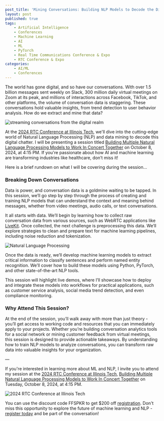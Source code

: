 ```yaml
---
post_title: 'Mining Conversations: Building NLP Models to Decode the Digital Chatter'
layout: post
published: true
tags:
    - Artificial Intelligence
    - Conferences
    - Machine Learning
    - AI
    - ML
    - PyTorch
    - Real Time Communications Conference & Expo
    - RTC Conference & Expo
categories:
    - AI/ML
    - Conferences
---
```

The world has gone digital, and so have our conversations. With over 1.5 billion messages sent weekly on Slack, 300 million daily virtual meetings on Zoom at its peak, and millions of interactions across Facebook, TikTok, and other platforms, the volume of conversation data is staggering. These conversations hold valuable insights, from trend detection to user behavior analysis. How do we extract and mine that data?

![streaming conversations from the digital realm](https://github.com/dvonthenen/blog/blob/master/images/2024/rtc-conf-nlp/stream.jpg?raw=true)

At the [2024 RTC Conference at Illinois Tech](https://www.rtc-conference.com/2024/), we'll dive into the cutting-edge world of Natural Language Processing (NLP) and data mining to decode this digital chatter. I will be presenting a session titled [Building Multiple Natural Language Processing Models to Work In Concert Together](https://bit.ly/4gAObM5) on October 8, 2024, at 4:15 PM. If you're passionate about how AI and machine learning are transforming industries like healthcare, don’t miss it!

Here is a brief rundown on what I will be covering during the session...

### Breaking Down Conversations

Data is power, and conversation data is a goldmine waiting to be tapped. In this session, we’ll go step by step through the process of creating and training NLP models that can understand the context and meaning behind messages, whether from video meetings, audio calls, or text conversations.

It all starts with data. We’ll begin by learning how to collect raw conversation data from various sources, such as WebRTC applications like [LiveKit](https://livekit.io/). Once collected, the next challenge is preprocessing this data. We’ll explore strategies to clean and prepare text for machine learning pipelines, including noise reduction and tokenization.

![Natural Language Processing](https://github.com/dvonthenen/blog/blob/master/images/2024/rtc-conf-nlp/nlp.png?raw=true)

Once the data is ready, we’ll develop machine learning models to extract critical information to classify sentences and perform named entity recognition. We’ll cover how to build these models using Python, PyTorch, and other state-of-the-art NLP tools.

This session will highlight live demos, where I’ll showcase how to deploy and integrate these models into workflows for practical applications, such as customer service analysis, social media trend detection, and even compliance monitoring.

### Why Attend This Session?

At the end of the session, you’ll walk away with more than just theory - you’ll get access to working code and resources that you can immediately apply to your projects. Whether you’re building conversation analytics tools for a social network or mining customer feedback from virtual meetings, this session is designed to provide actionable takeaways. By understanding how to train NLP models to analyze conversations, you can transform raw data into valuable insights for your organization.

—

If you're interested in learning more about ML and NLP, I invite you to attend my session at the [2024 RTC Conference at Illinois Tech](https://www.rtc-conference.com/2024/), [Building Multiple Natural Language Processing Models to Work In Concert Together](https://bit.ly/4gAObM5) on Tuesday, October 8, 2024, at 4:15 PM.

![2024 RTC Conference at Illinois Tech](https://github.com/dvonthenen/blog/blob/master/images/2024/rtc-conf-nlp/RTC_Conf.png?raw=true)

You can use the discount code FFSPKR to get $200 off [registration](https://www.rtc-conference.com/2024/register/). Don't miss this opportunity to explore the future of machine learning and NLP - [register today](https://www.rtc-conference.com/2024/register/) and be part of the conversation!
